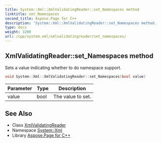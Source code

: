 ```yaml
---
title: System::Xml::XmlValidatingReader::set_Namespaces method
linktitle: set_Namespaces
second_title: Aspose.Page for C++
description: 'System::Xml::XmlValidatingReader::set_Namespaces method. Sets a value indicating whether to do namespace support in C++.'
type: docs
weight: 3200
url: /cpp/system.xml/xmlvalidatingreader/set_namespaces/
---
```

## XmlValidatingReader::set_Namespaces method


Sets a value indicating whether to do namespace support.

```cpp
void System::Xml::XmlValidatingReader::set_Namespaces(bool value)
```


| Parameter | Type | Description |
| --- | --- | --- |
| value | bool | The value to set. |

## See Also

* Class [XmlValidatingReader](../)
* Namespace [System::Xml](../../)
* Library [Aspose.Page for C++](../../../)
